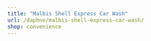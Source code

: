 ```yaml
---
title: "Malbis Shell Express Car Wash"
url: /daphne/malbis-shell-express-car-wash/
shop: convenience
---
```

